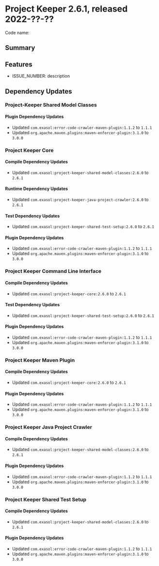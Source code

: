 # Project Keeper 2.6.1, released 2022-??-??

Code name:

## Summary

## Features

* ISSUE_NUMBER: description

## Dependency Updates

### Project-Keeper Shared Model Classes

#### Plugin Dependency Updates

* Updated `com.exasol:error-code-crawler-maven-plugin:1.1.2` to `1.1.1`
* Updated `org.apache.maven.plugins:maven-enforcer-plugin:3.1.0` to `3.0.0`

### Project Keeper Core

#### Compile Dependency Updates

* Updated `com.exasol:project-keeper-shared-model-classes:2.6.0` to `2.6.1`

#### Runtime Dependency Updates

* Updated `com.exasol:project-keeper-java-project-crawler:2.6.0` to `2.6.1`

#### Test Dependency Updates

* Updated `com.exasol:project-keeper-shared-test-setup:2.6.0` to `2.6.1`

#### Plugin Dependency Updates

* Updated `com.exasol:error-code-crawler-maven-plugin:1.1.2` to `1.1.1`
* Updated `org.apache.maven.plugins:maven-enforcer-plugin:3.1.0` to `3.0.0`

### Project Keeper Command Line Interface

#### Compile Dependency Updates

* Updated `com.exasol:project-keeper-core:2.6.0` to `2.6.1`

#### Test Dependency Updates

* Updated `com.exasol:project-keeper-shared-test-setup:2.6.0` to `2.6.1`

#### Plugin Dependency Updates

* Updated `com.exasol:error-code-crawler-maven-plugin:1.1.2` to `1.1.1`
* Updated `org.apache.maven.plugins:maven-enforcer-plugin:3.1.0` to `3.0.0`

### Project Keeper Maven Plugin

#### Compile Dependency Updates

* Updated `com.exasol:project-keeper-core:2.6.0` to `2.6.1`

#### Plugin Dependency Updates

* Updated `com.exasol:error-code-crawler-maven-plugin:1.1.2` to `1.1.1`
* Updated `org.apache.maven.plugins:maven-enforcer-plugin:3.1.0` to `3.0.0`

### Project Keeper Java Project Crawler

#### Compile Dependency Updates

* Updated `com.exasol:project-keeper-shared-model-classes:2.6.0` to `2.6.1`

#### Plugin Dependency Updates

* Updated `com.exasol:error-code-crawler-maven-plugin:1.1.2` to `1.1.1`
* Updated `org.apache.maven.plugins:maven-enforcer-plugin:3.1.0` to `3.0.0`

### Project Keeper Shared Test Setup

#### Compile Dependency Updates

* Updated `com.exasol:project-keeper-shared-model-classes:2.6.0` to `2.6.1`

#### Plugin Dependency Updates

* Updated `com.exasol:error-code-crawler-maven-plugin:1.1.2` to `1.1.1`
* Updated `org.apache.maven.plugins:maven-enforcer-plugin:3.1.0` to `3.0.0`
